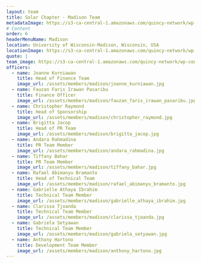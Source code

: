 ```yaml
---
layout: team
title: Solar Chapter - Madison Team
metadataImage: https://s3-ca-central-1.amazonaws.com/quincy-network/wp-content/uploads/sites/8/2019/02/0204_uw_madison_Bascom_Hall.jpg 
# Content
order: 6
headerMenuName: Madison
location: University of Wisconsin-Madison, Wisconsin, USA
locationImage: https://s3-ca-central-1.amazonaws.com/quincy-network/wp-content/uploads/sites/8/2019/02/0204_uw_madison_Bascom_Hall.jpg 
quote: |
team_image: https://s3-ca-central-1.amazonaws.com/quincy-network/wp-content/uploads/sites/8/2019/02/0204_uw_madison_Bascom_Hall.jpg
officers:
  - name: Joanne Kurniawan
    title: Head of Finance Team
    image_url: /assets/members/madison/joanne_kurniawan.jpg
  - name: Fauzan Faris Irawan Pasaribu
    title: Finance Officer
    image_url: /assets/members/madison/fauzan_faris_irawan_pasaribu.jpg
  - name: Christopher Raymond
    title: Head of Sponsorship
    image_url: /assets/members/madison/christopher_raymond.jpg
  - name: Brigitta Jacop
    title: Head of PR Team
    image_url: /assets/members/madison/brigitta_jacop.jpg
  - name: Andara Rahmadina
    title: PR Team Member
    image_url: /assets/members/madison/andara_rahmadina.jpg
  - name: Tiffany Bahar
    title: PR Team Member
    image_url: /assets/members/madison/tiffany_bahar.jpg
  - name: Rafael Abimanyu Bramanto
    title: Head of Technical Team
    image_url: /assets/members/madison/rafael_abimanyu_bramanto.jpg
  - name: Gabrielle Athaya Ibrahim
    title: Technical Team Member
    image_url: /assets/members/madison/gabrielle_athaya_ibrahim.jpg
  - name: Clarissa Tjoanda
    title: Technical Team Member
    image_url: /assets/members/madison/clarissa_tjoanda.jpg
  - name: Gabriela Setyawan
    title: Technical Team Member
    image_url: /assets/members/madison/gabriela_setyawan.jpg
  - name: Anthony Hartono
    title: Development Team Member
    image_url: /assets/members/madison/anthony_hartono.jpg
---
```

